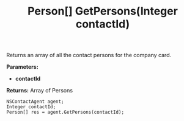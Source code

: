 ﻿---
uid: crmscript_ref_NSContactAgent_GetPersons
title: Person[] GetPersons(Integer contactId)
intellisense: NSContactAgent.GetPersons
keywords: NSContactAgent, GetPersons
so.topic: reference
---

Returns an array of all the contact persons for the company card.

**Parameters:**
 - **contactId** 

**Returns:** Array of Persons

```crmscript
NSContactAgent agent;
Integer contactId;
Person[] res = agent.GetPersons(contactId);
```

